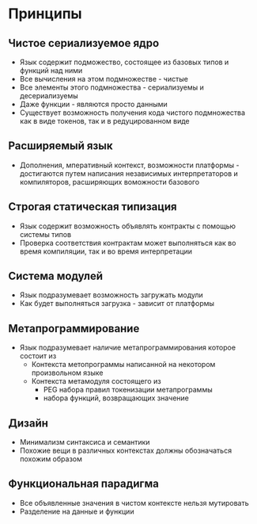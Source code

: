 # Принципы

## Чистое сериализуемое ядро 
- Язык содержит подможество, состоящее из базовых типов и функций над ними
- Все вычисления на этом подмножестве - чистые
- Все элементы этого подмножества - сериализуемы и десериализуемы
- Даже функции - являются просто данными
- Существует возможность получения кода чистого подмножества как в виде токенов, так и в редуцированном виде

## Расширяемый язык
- Дополнения, мперативный контекст, возможности платформы - достигаются путем написания независимых интерпретаторов и компиляторов, расширяющих воможности базового

## Строгая статическая типизация
- Язык содержит возможность объявлять контракты с помощью системы типов
- Проверка соответствия контрактам может выполняться как во время компиляции, так и во время интерпретации

## Система модулей
- Язык подразумевает возможность загружать модули
- Как будет выполняться загрузка - зависит от платформы

## Метапрограммирование
- Язык подразумевает наличие метапрограммирования которое состоит из
    - Контекста метопрограммы написанной на некотором произвольном языке
    - Контекста метамодуля состоящего из
        - PEG набора правил токенизации метапрограммы
        - набора функций, возвращающих значение

## Дизайн
- Минимализм синтаксиса и семантики
- Похожие вещи в различных контекстах должны обозначаться похожим образом

## Функциональная парадигма
- Все объявленные значения в чистом контексте нельзя мутировать
- Разделение на данные и функции